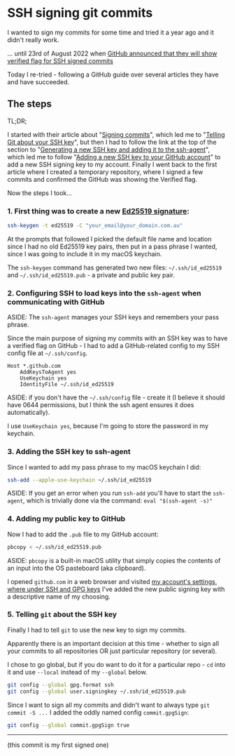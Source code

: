 # SSH signing git commits

I wanted to sign my commits for some time and tried it a year ago and it didn't really work.

... until 23rd of August 2022 when [GitHub announced that they will show verified flag for SSH signed commits](
https://github.blog/changelog/2022-08-23-ssh-commit-verification-now-supported/)

Today I re-tried - following a GitHub guide over several articles they have and have succeeded.

## The steps

TL;DR;

I started with their article about "[Signing commits](https://docs.github.com/en/authentication/managing-commit-signature-verification/signing-commits)",
which led me to "[Telling Git about your SSH key](https://docs.github.com/en/authentication/managing-commit-signature-verification/telling-git-about-your-signing-key#telling-git-about-your-ssh-key)",
but then I had to follow the link at the top of the section to "[Generating a new SSH key and adding it to the ssh-agent](https://docs.github.com/en/authentication/connecting-to-github-with-ssh/generating-a-new-ssh-key-and-adding-it-to-the-ssh-agent)",
which led me to follow "[Adding a new SSH key to your GitHub account](https://docs.github.com/en/authentication/connecting-to-github-with-ssh/adding-a-new-ssh-key-to-your-github-account)"
to add a new SSH signing key to my account. Finally I went back to the first
article where I created a temporary repository, where I signed a few commits and
confirmed the GitHub was showing the Verified flag.

Now the steps I took…


### 1. First thing was to create a new [Ed25519 signature](https://en.wikipedia.org/wiki/EdDSA#Ed25519):

```sh
ssh-keygen -t ed25519 -C "your_email@your_domain.com.au"
```

At the prompts that followed I picked the default file name and location since I
had no old Ed25519 key pairs, then put in a pass phrase I wanted, since I was
going to include it in my macOS keychain.

The `ssh-keygen` command has generated two new files: `~/.ssh/id_ed25519` and
`~/.ssh/id_ed25519.pub` - a private and public key pair.


### 2. Configuring SSH to load keys into the `ssh-agent` when communicating with GitHub

ASIDE: The `ssh-agent` manages your SSH keys and remembers your pass phrase.

Since the main purpose of signing my commits with an SSH key was to have a
verified flag on GitHub - I had to add a GitHub-related config to my SSH config
file at `~/.ssh/config`.

```
Host *.github.com
    AddKeysToAgent yes
    UseKeychain yes
    IdentityFile ~/.ssh/id_ed25519
```

ASIDE: if you don't have the `~/.ssh/config` file - create it (I believe it
should have 0644 permissions, but I think the ssh agent ensures it
does automatically).

I use `UseKeychain yes`, because I'm going to store the password in my keychain.


### 3. Adding the SSH key to ssh-agent

Since I wanted to add my pass phrase to my macOS keychain I did:

```sh
ssh-add --apple-use-keychain ~/.ssh/id_ed25519
```

ASIDE: If you get an error when you run `ssh-add` you'll have to start the
`ssh-agent`, which is trivially done via the command: `eval "$(ssh-agent -s)"`


### 4. Adding my public key to GitHub

Now I had to add the `.pub` file to my GitHub account:

```sh
pbcopy < ~/.ssh/id_ed25519.pub
```

ASIDE: `pbcopy` is a built-in macOS utility that simply copies the contents of
an input into the OS pasteboard (aka clipboard).

I opened `github.com` in a web browser and visited [my account's settings, where under SSH and GPG keys](https://github.com/settings/keys)
I've added the new public signing key with a descriptive name of my choosing.


### 5. Telling `git` about the SSH key

Finally I had to tell `git` to use the new key to sign my commits.

Apparently there is an important decision at this time - whether to sign all
your commits to all repositories OR just particular repository (or several).

I chose to go global, but if you do want to do it for a particular repo -
`cd` into it and use `--local` instead of my `--global` below.

```sh
git config --global gpg.format ssh
git config --global user.signingkey ~/.ssh/id_ed25519.pub
```

Since I want to sign all my commits and didn't want to always type
`git commit -S ...` I added the oddly named config `commit.gpgSign`:

```sh
git config --global commit.gpgSign true
```


---

(this commit is my first signed one)

